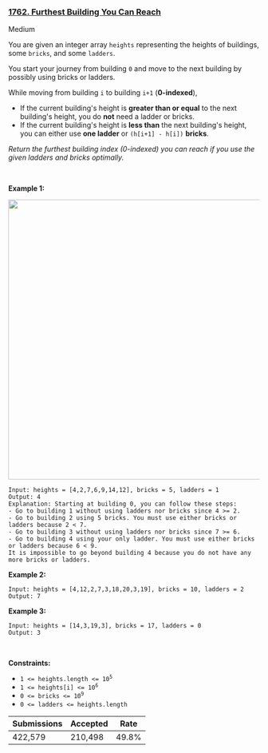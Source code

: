 ### [1762. Furthest Building You Can Reach](https://leetcode.com/problems/furthest-building-you-can-reach/description/?envType=daily-question&envId=2024-02-17)

Medium

You are given an integer array `` heights `` representing the heights of buildings, some `` bricks ``, and some `` ladders ``.

You start your journey from building `` 0 `` and move to the next building by possibly using bricks or ladders.

While moving from building `` i `` to building `` i+1 `` (__0-indexed__),

*   If the current building's height is __greater than or equal__ to the next building's height, you do __not__ need a ladder or bricks.
*   If the current building's height is __less than__ the next building's height, you can either use __one ladder__ or `` (h[i+1] - h[i]) `` __bricks__.

_Return the furthest building index (0-indexed) you can reach if you use the given ladders and bricks optimally._

 

<strong class="example">Example 1:</strong>

<img alt="" src="https://assets.leetcode.com/uploads/2020/10/27/q4.gif" style="width: 562px; height: 561px;"/>

```
Input: heights = [4,2,7,6,9,14,12], bricks = 5, ladders = 1
Output: 4
Explanation: Starting at building 0, you can follow these steps:
- Go to building 1 without using ladders nor bricks since 4 >= 2.
- Go to building 2 using 5 bricks. You must use either bricks or ladders because 2 < 7.
- Go to building 3 without using ladders nor bricks since 7 >= 6.
- Go to building 4 using your only ladder. You must use either bricks or ladders because 6 < 9.
It is impossible to go beyond building 4 because you do not have any more bricks or ladders.
```

<strong class="example">Example 2:</strong>

```
Input: heights = [4,12,2,7,3,18,20,3,19], bricks = 10, ladders = 2
Output: 7
```

<strong class="example">Example 3:</strong>

```
Input: heights = [14,3,19,3], bricks = 17, ladders = 0
Output: 3
```

 

__Constraints:__

*   <code>1 <= heights.length <= 10<sup>5</sup></code>
*   <code>1 <= heights[i] <= 10<sup>6</sup></code>
*   <code>0 <= bricks <= 10<sup>9</sup></code>
*   `` 0 <= ladders <= heights.length ``

| Submissions    | Accepted     | Rate   |
| -------------- | ------------ | ------ |
| 422,579 | 210,498 | 49.8% |